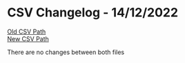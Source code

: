 
# CSV Changelog - 14/12/2022

[Old CSV Path](../../../../data/input_2022/TD/wot-experimental/wot-experimental.csv)  
[New CSV Path](../../../../../thingweb-playground/packages/assertions/assertions-csv/manual.csv)

There are no changes between both files


